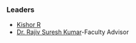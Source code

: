 ### Leaders
* [Kishor R](mailto:kishor.ravi@owasp.org)
* [Dr. Rajiv Suresh Kumar](mailto:rajiv_suresh.kumar@owasp.org)-Faculty Advisor


